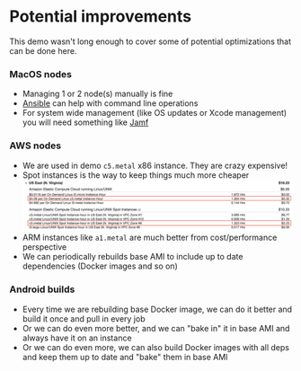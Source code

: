 # Potential improvements

This demo wasn't long enough to cover some of potential optimizations that can be done here.

### MacOS nodes
- Managing 1 or 2 node(s) manually is fine
- [Ansible](https://www.ansible.com/) can help with command line operations
- For system wide management (like OS updates or Xcode management) you will need something like [Jamf](https://www.jamf.com/)

### AWS nodes
- We are used in demo `c5.metal` x86 instance. They are crazy expensive!
- Spot instances is the way to keep things much more cheaper
![](img/aws_ondemand_vs_spot.png)
- ARM instances like `a1.metal` are much better from cost/performance perspective
- We can periodically rebuilds base AMI to include up to date dependencies (Docker images and so on)

### Android builds
- Every time we are rebuilding base Docker image, we can do it better and build it once and pull in every job
- Or we can do even more better, and we can "bake in" it in base AMI and always have it on an instance
- Or we can do even more, we can also build Docker images with all deps and keep them up to date and "bake" them in base AMI
